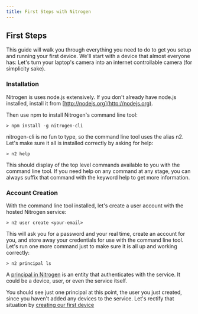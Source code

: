 ```yaml
---
title: First Steps with Nitrogen
---
```


## First Steps

This guide will walk you through everything you need to do to get you setup and running your first device. We'll start with a device that almost everyone has: Let's turn your laptop's camera into an internet controllable camera (for simplicity sake).

### Installation

Nitrogen is uses node.js extensively. If you don't already have node.js installed, install it from [http://nodejs.org](http://nodejs.org).

Then use npm to install Nitrogen's command line tool:

`> npm install -g nitrogen-cli`

nitrogen-cli is no fun to type, so the command line tool uses the alias n2.  Let's make sure it all is installed correctly by asking for help:

`> n2 help`

This should display of the top level commands available to you with the command line tool.  If you need help on any command at any stage, you can always suffix that command with the keyword help to get more information.

### Account Creation

With the command line tool installed, let's create a user account with the hosted Nitrogen service:

`> n2 user create <your-email>`

This will ask you for a password and your real time, create an account for you, and store away your credentials for use with the command line tool. Let's run one more command just to make sure it is all up and working correctly:

`> n2 principal ls`

A [principal in Nitrogen](/docs/concepts/principals.html) is an entity that authenticates with the service. It could be a device, user, or even the service itself.

You should see just one principal at this point, the user you just created, since you haven't added any devices to the service.  Let's rectify that situation by [creating our first device](camera.html)